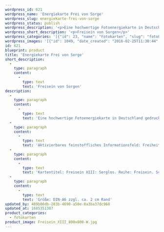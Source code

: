 ```yaml
---
wordpress_id: 621
wordpress_name: 'Energiekarte Frei von Sorge'
wordpress_slug: energiekarte-frei-von-sorge
wordpress_status: publish
wordpress_description: '<p>Eine hochwertige Fotoenergiekarte in Deutschland gedruckt und in Handarbeit laminiert.  Sie ist in Postkartengröße (DIN-A6) gut zu transportieren und kann auch auf den Körper aufgelegt werden.</p><p>Aktivierbares feinstoffliches Informationsfeld: Freiheit - Optimismus - Fülle - Transformation: Freiheit von Sorgen. Anstelle der Sorgen steht stimmiger Optimismus und innere Ausrichtung auf Erfolg, Fülle und Freude. Gedanken, Gefühle und Handlungen daraufhin prüfen. Unstimmige Zweifel am zu erwartenden Erfolg transformieren.</p><p>Kartentitel: Freisein XIII: Sorglos. Reihe: Freisein. Schwingung Orange</p><p>Größe: DIN-A6 zzgl. ca. 2 cm Rand<br />Andere Formate sind individuell für Sie innerhalb weniger Tage herstellbar. Bitte kontaktieren Sie uns hierfür unter <a href="mailto:info@elvedenverlag.de">info@elvedenverlag.de</a>.</p><p><a href="https://my.feenbaum.de/anwendung-energiebilder-foto-laminiert/">Anwendungshinweise</a>      <a href="https://my.feenbaum.de/produktinformationen-fotokarten/">Produktinformationen</a></p>'
wordpress_short_description: '<p>Freisein von Sorgen</p>'
wordpress_categories: '[{"id": 23, "name": "Fotokarten", "slug": "fotokarten"}]'
wordpress_images: '[{"id": 1049, "date_created": "2016-02-25T11:30:44", "date_created_gmt": "2016-02-25T09:30:44", "date_modified": "2016-02-25T11:30:44", "date_modified_gmt": "2016-02-25T09:30:44", "src": "https://my.feenbaum.de/wp-content/uploads/2016/02/Freisein_XIII_800x800-W.jpg", "name": "Freisein_XIII_800x800-W", "alt": ""}]'
id: 621
blueprint: product
title: 'Energiekarte Frei von Sorge'
short_description:
  -
    type: paragraph
    content:
      -
        type: text
        text: 'Freisein von Sorgen'
description:
  -
    type: paragraph
    content:
      -
        type: text
        text: 'Eine hochwertige Fotoenergiekarte in Deutschland gedruckt und in Handarbeit laminiert.  Sie ist in Postkartengröße (DIN-A6) gut zu transportieren und kann auch auf den Körper aufgelegt werden.'
  -
    type: paragraph
    content:
      -
        type: text
        text: 'Aktivierbares feinstoffliches Informationsfeld: Freiheit - Optimismus - Fülle - Transformation: Freiheit von Sorgen. Anstelle der Sorgen steht stimmiger Optimismus und innere Ausrichtung auf Erfolg, Fülle und Freude. Gedanken, Gefühle und Handlungen daraufhin prüfen. Unstimmige Zweifel am zu erwartenden Erfolg transformieren.'
  -
    type: paragraph
    content:
      -
        type: text
        text: 'Kartentitel: Freisein XIII: Sorglos. Reihe: Freisein. Schwingung Orange'
  -
    type: paragraph
    content:
      -
        type: text
        text: 'Größe: DIN-A6 zzgl. ca. 2 cm Rand'
updated_by: 489b06db-283b-4690-a50e-8a3ba37dc968
updated_at: 1685351307
product_categories:
  - fotokarten
product_image: Freisein_XIII_800x800-W.jpg
---
```

